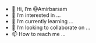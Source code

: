 - 👋 Hi, I’m @Amirbarsam
- 👀 I’m interested in ...
- 🌱 I’m currently learning ...
- 💞️ I’m looking to collaborate on ...
- 📫 How to reach me ...

<!---
Amirbarsam/Amirbarsam is a ✨ special ✨ repository because its `README.md` (this file) appears on your GitHub profile.
You can click the Preview link to take a look at your changes.
--->
